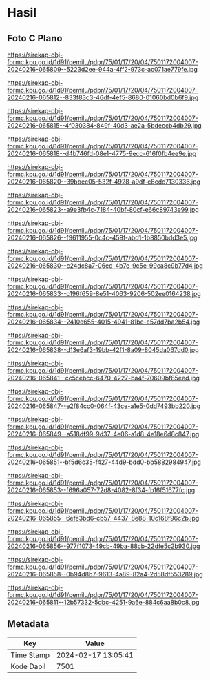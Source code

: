 # Hasil

## Foto C Plano

https://sirekap-obj-formc.kpu.go.id/1d91/pemilu/pdpr/75/01/17/20/04/7501172004007-20240216-065809--5223d2ee-944a-4ff2-973c-ac071ae779fe.jpg

https://sirekap-obj-formc.kpu.go.id/1d91/pemilu/pdpr/75/01/17/20/04/7501172004007-20240216-065812--833f83c3-46df-4ef5-8680-01060bd0b6f9.jpg

https://sirekap-obj-formc.kpu.go.id/1d91/pemilu/pdpr/75/01/17/20/04/7501172004007-20240216-065815--4f030384-849f-40d3-ae2a-5bdeccb4db29.jpg

https://sirekap-obj-formc.kpu.go.id/1d91/pemilu/pdpr/75/01/17/20/04/7501172004007-20240216-065818--d4b746fd-08e1-4775-9ecc-616f0fb4ee9e.jpg

https://sirekap-obj-formc.kpu.go.id/1d91/pemilu/pdpr/75/01/17/20/04/7501172004007-20240216-065820--39bbec05-532f-4928-a9df-c8cdc7130336.jpg

https://sirekap-obj-formc.kpu.go.id/1d91/pemilu/pdpr/75/01/17/20/04/7501172004007-20240216-065823--a9e3fb4c-7184-40bf-80cf-e66c89743e99.jpg

https://sirekap-obj-formc.kpu.go.id/1d91/pemilu/pdpr/75/01/17/20/04/7501172004007-20240216-065826--f9611955-0c4c-459f-abd1-1b8850bdd3e5.jpg

https://sirekap-obj-formc.kpu.go.id/1d91/pemilu/pdpr/75/01/17/20/04/7501172004007-20240216-065830--c24dc8a7-06ed-4b7e-9c5e-99ca8c9b77d4.jpg

https://sirekap-obj-formc.kpu.go.id/1d91/pemilu/pdpr/75/01/17/20/04/7501172004007-20240216-065833--c196f659-8e51-4063-9206-502ee0164238.jpg

https://sirekap-obj-formc.kpu.go.id/1d91/pemilu/pdpr/75/01/17/20/04/7501172004007-20240216-065834--2410e655-4015-4941-81be-e57dd7ba2b54.jpg

https://sirekap-obj-formc.kpu.go.id/1d91/pemilu/pdpr/75/01/17/20/04/7501172004007-20240216-065838--d13e6af3-19bb-42f1-8a09-8045da067dd0.jpg

https://sirekap-obj-formc.kpu.go.id/1d91/pemilu/pdpr/75/01/17/20/04/7501172004007-20240216-065841--cc5cebcc-6470-4227-ba4f-70609bf85eed.jpg

https://sirekap-obj-formc.kpu.go.id/1d91/pemilu/pdpr/75/01/17/20/04/7501172004007-20240216-065847--e2f84cc0-064f-43ce-a1e5-0dd7493bb220.jpg

https://sirekap-obj-formc.kpu.go.id/1d91/pemilu/pdpr/75/01/17/20/04/7501172004007-20240216-065849--a518df99-9d37-4e06-a1d8-4e18e6d8c847.jpg

https://sirekap-obj-formc.kpu.go.id/1d91/pemilu/pdpr/75/01/17/20/04/7501172004007-20240216-065851--bf5d6c35-f427-44d9-bdd0-bb5882984947.jpg

https://sirekap-obj-formc.kpu.go.id/1d91/pemilu/pdpr/75/01/17/20/04/7501172004007-20240216-065853--f696a057-72d8-4082-8f34-fb16f51677fc.jpg

https://sirekap-obj-formc.kpu.go.id/1d91/pemilu/pdpr/75/01/17/20/04/7501172004007-20240216-065855--6efe3bd6-cb57-4437-8e88-10c168f96c2b.jpg

https://sirekap-obj-formc.kpu.go.id/1d91/pemilu/pdpr/75/01/17/20/04/7501172004007-20240216-065856--977f1073-49cb-49ba-88cb-22dfe5c2b930.jpg

https://sirekap-obj-formc.kpu.go.id/1d91/pemilu/pdpr/75/01/17/20/04/7501172004007-20240216-065858--0b94d8b7-9613-4a89-82a4-2d58df553289.jpg

https://sirekap-obj-formc.kpu.go.id/1d91/pemilu/pdpr/75/01/17/20/04/7501172004007-20240216-065811--12b57332-5dbc-4251-9a6e-884c6aa8b0c8.jpg


## Metadata

| Key        | Value               |
| ---------- | ------------------- |
| Time Stamp | 2024-02-17 13:05:41 |
| Kode Dapil | 7501                |



